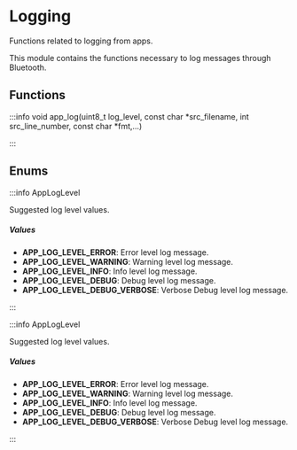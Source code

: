 # Logging

Functions related to logging from apps.

This module contains the functions necessary to log messages through Bluetooth. 

## Functions

:::info void app_log(uint8_t log_level, const char *src_filename, int src_line_number, const char *fmt,...)

:::


## Enums

:::info AppLogLevel

Suggested log level values. 

##### Values

- **APP_LOG_LEVEL_ERROR**: Error level log message. 
- **APP_LOG_LEVEL_WARNING**: Warning level log message. 
- **APP_LOG_LEVEL_INFO**: Info level log message. 
- **APP_LOG_LEVEL_DEBUG**: Debug level log message. 
- **APP_LOG_LEVEL_DEBUG_VERBOSE**: Verbose Debug level log message. 

:::

:::info AppLogLevel

Suggested log level values. 

##### Values

- **APP_LOG_LEVEL_ERROR**: Error level log message. 
- **APP_LOG_LEVEL_WARNING**: Warning level log message. 
- **APP_LOG_LEVEL_INFO**: Info level log message. 
- **APP_LOG_LEVEL_DEBUG**: Debug level log message. 
- **APP_LOG_LEVEL_DEBUG_VERBOSE**: Verbose Debug level log message. 

:::

